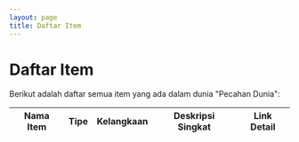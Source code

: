```yaml
---
layout: page
title: Daftar Item
---
```

# Daftar Item

Berikut adalah daftar semua item yang ada dalam dunia "Pecahan Dunia":

| Nama Item | Tipe | Kelangkaan | Deskripsi Singkat | Link Detail |
|---|---|---|---|---|
